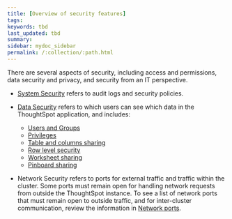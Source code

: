 ```yaml
---
title: [Overview of security features]
tags:
keywords: tbd
last_updated: tbd
summary:
sidebar: mydoc_sidebar
permalink: /:collection/:path.html
---
```

There are several aspects of security, including access and permissions, data security and privacy, and security from an IT perspective.

- [System Security](audit_logs.html#) refers to audit logs and security policies.


- [Data Security](sharing_security_overview.html#) refers to which users can see which data in the ThoughtSpot application, and includes:
  -   [Users and Groups](../users_groups/about_users_groups.html#)
  -   [Privileges](../users_groups/about_users_groups.html#privileges-and-groups)
  -   [Table and columns sharing](share_source_tables.html#)
  -   [Row level security](about_row_security.html#)
  -   [Worksheet sharing](share_worksheets.html#)
  -   [Pinboard sharing](share_pinboards.html#)


- Network Security refers to ports for external traffic and traffic within the cluster.  Some ports must remain open for handling network requests from outside the ThoughtSpot instance. To see a list of network ports that must remain open to outside traffic, and for inter-cluster communication, review the information in [Network ports](../setup/firewall_ports.html#).
